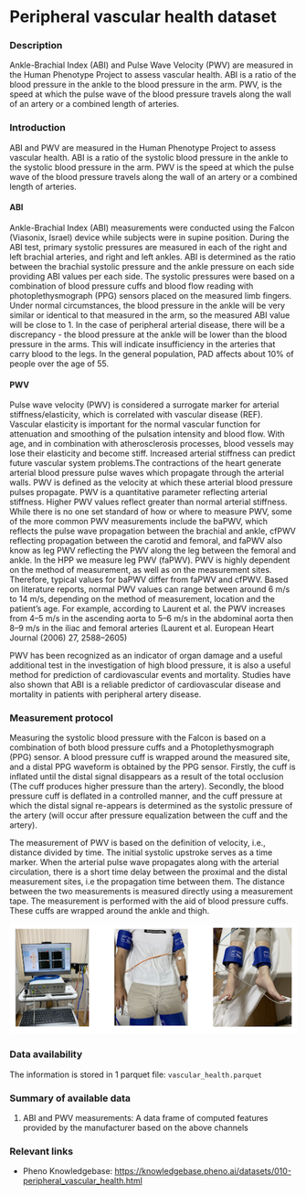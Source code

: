 # Peripheral vascular health dataset  

### Description

Ankle-Brachial Index (ABI) and Pulse Wave Velocity (PWV) are measured in the Human Phenotype Project to assess vascular health. ABI is a ratio of the blood pressure in the ankle to the blood pressure in the arm. PWV, is the speed at which the pulse wave of the blood pressure travels along the wall of an artery or a combined length of arteries.

### Introduction

ABI and PWV are measured in the Human Phenotype Project to assess vascular health. ABI is a ratio of the systolic blood pressure in the ankle to the systolic blood pressure in the arm. PWV is the speed at which the pulse wave of the blood pressure travels along the wall of an artery or a combined length of arteries.

#### ABI
Ankle-Brachial Index (ABI) measurements were conducted using the Falcon (Viasonix, Israel) device while subjects were in supine position. During the ABI test, primary systolic pressures are measured in each of the right and left brachial arteries, and right and left ankles. ABI is determined as the ratio between the brachial systolic pressure and the ankle pressure on each side providing ABI values per each side. The systolic pressures were based on a combination of blood pressure cuffs and blood flow reading with photoplethysmograph (PPG) sensors placed on the measured limb fingers.  Under normal circumstances, the blood pressure in the ankle will be very similar or identical to that measured in the arm, so the measured ABI value will be close to 1. In the case of peripheral arterial disease, there will be a discrepancy - the blood pressure at the ankle will be lower than the blood pressure in the arms. This will indicate insufficiency in the arteries that carry blood to the legs. In the general population, PAD affects about 10% of people over the age of 55.

#### PWV
Pulse wave velocity (PWV) is considered a surrogate marker for arterial stiffness/elasticity, which is correlated with vascular disease (REF). Vascular elasticity is important for the normal vascular function for attenuation and smoothing of the pulsation intensity and blood flow. With age, and in combination with atherosclerosis processes, blood vessels may lose their elasticity and become stiff. Increased arterial stiffness can predict future vascular system problems.The contractions of the heart generate arterial blood pressure pulse waves which propagate through the arterial walls. PWV is defined as the velocity at which these arterial blood pressure pulses propagate. PWV is a quantitative parameter reflecting arterial stiffness. Higher PWV values reflect greater than normal arterial stiffness. 
While there is no one set standard of how or where to measure PWV, some of the more common PWV measurements include the baPWV, which reflects the pulse wave propagation between the brachial and ankle, cfPWV reflecting propagation between the carotid and femoral, and faPWV also know as leg PWV reflecting the PWV along the leg between the femoral and ankle.
In the HPP we measure leg PWV (faPWV). PWV is highly dependent on the method of measurement, as well as on the measurement sites. Therefore, typical values for baPWV differ from faPWV and cfPWV.
Based on literature reports, normal PWV values can range between around 6 m/s to 14 m/s, depending on the method of measurement, location and the patient’s age. For example, according to Laurent et al.  the PWV increases from 4–5 m/s in the ascending aorta to 5–6 m/s in the abdominal aorta then 8–9 m/s in the iliac and femoral arteries (Laurent et al. European Heart Journal (2006) 27, 2588–2605)

PWV has been recognized as an indicator of organ damage and a useful additional test in the investigation of high blood pressure, it is also a useful method for prediction of cardiovascular events and mortality. Studies have also shown that ABI is a reliable predictor of cardiovascular disease and mortality in patients with peripheral artery disease.

### Measurement protocol 
<!-- long measurment protocol for the data browser -->
Measuring the systolic blood pressure with the Falcon is based on a combination of both blood pressure cuffs and a Photoplethysmograph (PPG) sensor. A blood pressure cuff is wrapped around the measured site, and a distal PPG waveform is obtained by the PPG sensor. Firstly, the cuff is inflated until the distal signal disappears as a result of the total occlusion (The cuff produces higher pressure than the artery). Secondly, the blood pressure cuff is deflated in a controlled manner, and the cuff pressure at which the distal signal re-appears is determined as the systolic pressure of the artery (will occur after pressure equalization between the cuff and the artery).

The measurement of PWV is based on the definition of velocity, i.e., distance divided by time. The initial systolic upstroke serves as a time marker. When the arterial pulse wave propagates along with the arterial circulation, there is a short time delay between the proximal and the distal measurement sites, i.e the propagation time between them. The distance between the two measurements is measured directly using a measurement tape. The measurement is performed with the aid of blood pressure cuffs. These cuffs are wrapped around the ankle and thigh.

![vascular](vascular.png)


### Data availability 
<!-- for the example notebooks -->
The information is stored in 1 parquet file: `vascular_health.parquet`

### Summary of available data 
<!-- for the data browser -->
1. ABI and PWV measurements: A data frame of computed features provided by the manufacturer based on the above channels

### Relevant links

* Pheno Knowledgebase: https://knowledgebase.pheno.ai/datasets/010-peripheral_vascular_health.html

